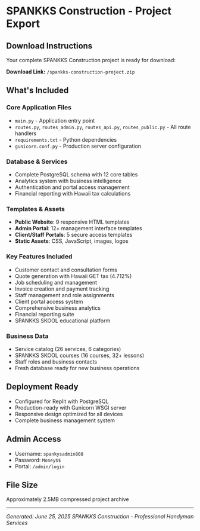 # SPANKKS Construction - Project Export

## Download Instructions

Your complete SPANKKS Construction project is ready for download:

**Download Link:** `/spankks-construction-project.zip`

## What's Included

### Core Application Files
- `main.py` - Application entry point
- `routes.py`, `routes_admin.py`, `routes_api.py`, `routes_public.py` - All route handlers
- `requirements.txt` - Python dependencies
- `gunicorn.conf.py` - Production server configuration

### Database & Services
- Complete PostgreSQL schema with 12 core tables
- Analytics system with business intelligence
- Authentication and portal access management
- Financial reporting with Hawaii tax calculations

### Templates & Assets
- **Public Website**: 9 responsive HTML templates
- **Admin Portal**: 12+ management interface templates  
- **Client/Staff Portals**: 5 secure access templates
- **Static Assets**: CSS, JavaScript, images, logos

### Key Features Included
- Customer contact and consultation forms
- Quote generation with Hawaii GET tax (4.712%)
- Job scheduling and management
- Invoice creation and payment tracking
- Staff management and role assignments
- Client portal access system
- Comprehensive business analytics
- Financial reporting suite
- SPANKKS SKOOL educational platform

### Business Data
- Service catalog (26 services, 6 categories)
- SPANKKS SKOOL courses (16 courses, 32+ lessons)
- Staff roles and business contacts
- Fresh database ready for new business operations

## Deployment Ready
- Configured for Replit with PostgreSQL
- Production-ready with Gunicorn WSGI server
- Responsive design optimized for all devices
- Complete business management system

## Admin Access
- Username: `spankysadmin808`
- Password: `Money$$`
- Portal: `/admin/login`

## File Size
Approximately 2.5MB compressed project archive

---
*Generated: June 25, 2025*
*SPANKKS Construction - Professional Handyman Services*